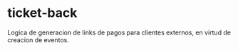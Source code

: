 # ticket-back
 Logica de generacion de links de pagos para clientes externos, en virtud de creacion de eventos.
